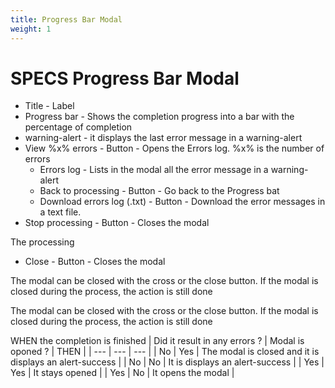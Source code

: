 ```yaml
---
title: Progress Bar Modal
weight: 1
---
```

# SPECS Progress Bar Modal

- Title - Label
- Progress bar - Shows the completion progress into a bar with the percentage of completion
- warning-alert - it displays the last error message in a warning-alert
- View %x% errors - Button - Opens the Errors log. %x% is the number of errors
    - Errors log - Lists in the modal all the error message in a warning-alert
    - Back to processing - Button - Go back to the Progress bat
    - Download errors log (.txt) - Button - Download the error messages in a text file.
- Stop processing - Button - Closes the modal

The processing 

- Close - Button - Closes the modal

The modal can be closed with the cross or the close button. If the modal is closed during the process, the action is still done

The modal can be closed with the cross or the close button. If the modal is closed during the process, the action is still done

WHEN the completion is finished
| Did it result in any errors ? | Modal is oponed ? | THEN |
| --- | --- | --- |
| No | Yes | The modal is closed and it is displays an alert-success |
| No | No | It is displays an alert-success |
| Yes | Yes | It stays opened |
| Yes | No | It opens the modal  |
